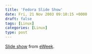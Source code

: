 ```yaml
---
title: 'Fedora Slide Show'
date: Fri, 21 Nov 2003 09:10:15 +0000
draft: false
tags: [Linux]
categories: [Linux]
type: post
---
```


[Slide show](http://www.eweek.com/slideshow/0,3018,a=112909&po=1&i=1,00.asp) from [eWeek](http://www.eweek.com).